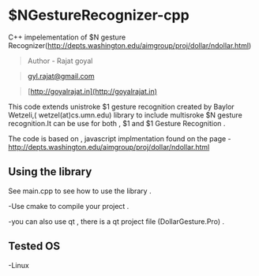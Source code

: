 $NGestureRecognizer-cpp
==================================
C++ impelementation of $N gesture Recognizer(http://depts.washington.edu/aimgroup/proj/dollar/ndollar.html)

>Author - Rajat goyal 

>gyl.rajat@gmail.com

>[http://goyalrajat.in](http://goyalrajat.in)

This code extends unistroke $1 gesture recognition created by Baylor Wetzeli,( wetzel(at)cs.umn.edu) library to include multisroke $N gesture recognition.It can be use for both , $1 and $1 Gesture Recognition . 

The code is based on , javascript implmentation found on the page - http://depts.washington.edu/aimgroup/proj/dollar/ndollar.html

Using the library 
-------------------
See main.cpp to see how to use the library . 

-Use cmake to compile your project . 

-you can also use qt , there is a qt project file (DollarGesture.Pro) .

Tested OS 
----------
-Linux

